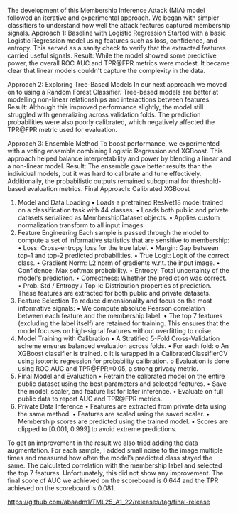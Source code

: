 The development of this Membership Inference Attack (MIA) model followed an iterative and experimental approach. We began with simpler classifiers to understand how well the attack features captured membership signals.
Approach 1: Baseline with Logistic Regression
Started with a basic Logistic Regression model using features such as loss, confidence, and entropy. This served as a sanity check to verify that the extracted features carried useful signals.
Result: While the model showed some predictive power, the overall ROC AUC and TPR@FPR metrics were modest. It became clear that linear models couldn't capture the complexity in the data.

Approach 2: Exploring Tree-Based Models
In our next approach we moved on to using a Random Forest Classifier. Tree-based models are better at modelling non-linear relationships and interactions between features.
Result: Although this improved performance slightly, the model still struggled with generalizing across validation folds. The prediction probabilities were also poorly calibrated, which negatively affected the TPR@FPR metric used for evaluation.

Approach 3: Ensemble Method
To boost performance, we experimented with a voting ensemble combining Logistic Regression and XGBoost. This approach helped balance interpretability and power by blending a linear and a non-linear model.
Result: The ensemble gave better results than the individual models, but it was hard to calibrate and tune effectively. Additionally, the probabilistic outputs remained suboptimal for threshold-based evaluation metrics.
Final Approach: Calibrated XGBoost
1.	Model and Data Loading
•	Loads a pretrained ResNet18 model trained on a classification task with 44 classes.
•	Loads both public and private datasets serialized as MembershipDataset objects.
•	Applies custom normalization transform to all input images.
2. Feature Engineering
Each sample is passed through the model to compute a set of informative statistics that are sensitive to membership:
•	Loss: Cross-entropy loss for the true label.
•	Margin: Gap between top-1 and top-2 predicted probabilities.
•	True Logit: Logit of the correct class.
•	Gradient Norm: L2 norm of gradients w.r.t. the input image.
•	Confidence: Max softmax probability.
•	Entropy: Total uncertainty of the model's prediction.
•	Correctness: Whether the prediction was correct.
•	Prob. Std / Entropy / Top-k: Distribution properties of prediction.
These features are extracted for both public and private datasets.
3. Feature Selection
To reduce dimensionality and focus on the most informative signals:
•	We compute absolute Pearson correlation between each feature and the membership label.
•	The top 7 features (excluding the label itself) are retained for training.
This ensures that the model focuses on high-signal features without overfitting to noise.
4. Model Training with Calibration
•	A Stratified 5-Fold Cross-Validation scheme ensures balanced evaluation across folds.
•	For each fold:
o	An XGBoost classifier is trained.
o	It is wrapped in a CalibratedClassifierCV using isotonic regression for probability calibration.
o	Evaluation is done using ROC AUC and TPR@FPR=0.05, a strong privacy metric.
5. Final Model and Evaluation
•	Retrain the calibrated model on the entire public dataset using the best parameters and selected features.
•	Save the model, scaler, and feature list for later inference.
•	Evaluate on full public data to report AUC and TPR@FPR metrics.
6. Private Data Inference
•	Features are extracted from private data using the same method.
•	Features are scaled using the saved scaler.
•	Membership scores are predicted using the trained model.
•	Scores are clipped to [0.001, 0.999] to avoid extreme predictions.

To get an improvement in the result we also tried adding the data augmentation. For each sample, I added small noise to the image multiple times and measured how often the model’s predicted class stayed the same. The calculated correlation with the membership label and selected the top 7 features. Unfortunately, this did not show any improvement. The final score of AUC we achieved on the scoreboard is 0.644 and the TPR achieved on the scoreboard is 0.081. 

https://github.com/abaadm1/TML25_A1_22/releases/tag/final-release


